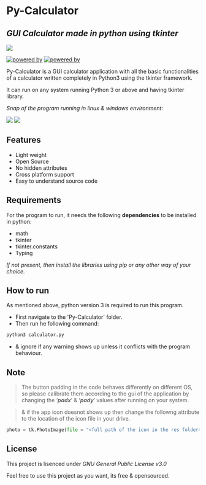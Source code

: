 # Py-Calculator
## _GUI Calculator made in python using tkinter_
[![](https://i.ibb.co/DtWdrx4/icon.png)](#py-calculator)

[![powered by](https://img.shields.io/badge/Powered%20by-Python%203-blue)](https://www.python.org/)
[![powered by](https://img.shields.io/badge/Powered%20by-Tkinter-red)](https://docs.python.org/3/library/tkinter.html)

Py-Calculator is a GUI calculator application with all the basic functionalities of a calculator written completely in Python3 using the tkinter framework.

It can run on any system running Python 3 or above and having tkinter library.

_Snap of the program running in linux & windows environment:_

[![](https://i.ibb.co/cCgp7Bg/ezgif.gif)](#py-calculator)  [![](https://i.ibb.co/NThwNNt/Screenshot-76.png)](#py-calculator)
## Features 

- Light weight
- Open Source
- No hidden attributes
- Cross platform support
- Easy to understand source code

## Requirements
For the program to run, it needs the following **dependencies** to be installed in python:
- math
- tkinter
- tkinter.constants
- Typing 

_If not present, then install the libraries using pip or any other way of your choice._

## How to run
As mentioned above, python version 3 is required to run this program.
- First navigate to the 'Py-Calculator' folder.
- Then run he following command:
```sh
python3 calculator.py
```
- & ignore if any warning shows up unless it conflicts with the program behaviour.

## Note
>The button padding in the code behaves differently on different OS, so please calibrate them according to the gui of the application by changing the ‘_**padx**_’ & ‘_**pady**_’ values after running on your system.

>& if the app icon doesnot shows up then change the followng attribute to the location of the icon file in your drive.
```py
photo = tk.PhotoImage(file = "<full path of the icon in the res folder>")
```

## License

This project is lisenced under _GNU General Public License v3.0_

Feel free to use this project as you want, its free & opensourced.
